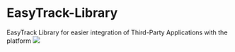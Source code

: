 # EasyTrack-Library
EasyTrack Library for easier integration of Third-Party Applications with the platform
[![](https://jitpack.io/v/Qobiljon/EasyTrack-Library.svg)](https://jitpack.io/#Qobiljon/EasyTrack-Library)

